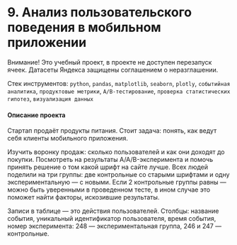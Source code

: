 # 9. Анализ пользовательского поведения в мобильном приложении

Внимание! Это учебный проект, в проекте не доступен перезапуск ячеек. Датасеты Яндекса защищены соглашением о неразглашении.

Стек инструментов: `python`, `pandas`, `matplotlib`, `seaborn`, `plotly`, `событийная аналитика`, `продуктовые метрики`, `A/B-тестирование`, `проверка статистических гипотез`, `визуализация данных`

#### Описание проекта

Стартап продаёт продукты питания. Стоит задача: понять, как ведут себя клиенты мобильного приложения.

Изучить воронку продаж: сколько пользователей и как они доходят до покупки. Посмотреть на результаты A/A/B-эксперимента и помочь принять решение о том какой шрифт на сайте лучше. Всех людей поделили на три группы: две контрольные со старыми шрифтами и одну экспериментальную — с новыми. Если 2 контрольные группы равны — можно быть уверенными в проведенном тесте, в ином случае это поможет найти факторы, искозившие результаты.

Записи в таблице — это действия пользователей. Столбцы: название события, уникальный идентификатор пользователя, время события, номер эксперимента: 248 — экспериментальная группа, 246 и 247 — контрольные.
